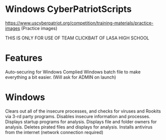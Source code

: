 # Windows CyberPatriotScripts

https://www.uscyberpatriot.org/competition/training-materials/practice-images (Practice images)

THIS IS ONLY FOR USE OF TEAM CLICKBAIT OF LASA HIGH SCHOOL

# Features
Auto-securing for Windows
Complied Windows batch file to make everything a bit easier. (Will ask for ADMIN on launch)

# Windows
Clears out all of the insecure processes, and checks for viruses and Rookits via 3-rd party programs.
Disables insecure information and processes.
Displays startup programs for analysis.
Displays file and folder owners for analysis.
Deletes pirated files and displays for analysis.
Installs antivirus from the internet (network connection required)
